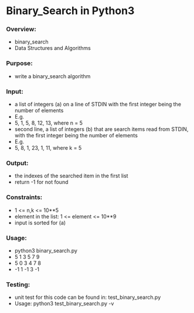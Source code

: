 # Binary_Search in Python3 

### Overview:
* binary_search 
* Data Structures and Algorithms 

### Purpose:
* write a binary_search algorithm 

### Input:
* a list of integers (a) on a line of STDIN with the first integer being the number of elements
* E.g.
* 5, 1, 5, 8, 12, 13, where n = 5 
* second line, a list of integers (b) that are search items read from STDIN, with 
the first integer being the number of elements
* E.g. 
* 5, 8, 1, 23, 1, 11, where k = 5 

### Output: 
* the indexes of the searched item in the first list
* return -1 for not found

### Constraints: 
* 1 <= n,k <= 10**5
* element in the list: 1 <= element <= 10**9
* input is sorted for (a) 

### Usage:
* python3 binary_search.py 
* 5 1 3 5 7 9 
* 5 0 3 4 7 8 
* -1 1 -1 3 -1 

### Testing:
* unit test for this code can be found in: test_binary_search.py
* Usage: python3 test_binary_search.py -v 


